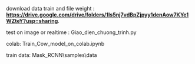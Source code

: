 download data train and file weight : **https://drive.google.com/drive/folders/1Is5nj7vdBpZjpyy1denAow7KYe1WZteY?usp=sharing**.

test on image or realtime : Giao_dien_chuong_trinh.py

colab: Train_Cow_model_on_colab.ipynb

train data: Mask_RCNN\samples\data
